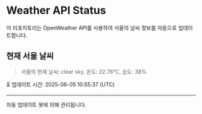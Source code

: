 
# Weather API Status

이 리포지토리는 OpenWeather API를 사용하여 서울의 날씨 정보를 자동으로 업데이트합니다.

## 현재 서울 날씨
> 서울의 현재 날씨: clear sky, 온도: 22.76°C, 습도: 38%

⏳ 업데이트 시간: 2025-06-05 10:55:37 (UTC)

---
자동 업데이트 봇에 의해 관리됩니다.
